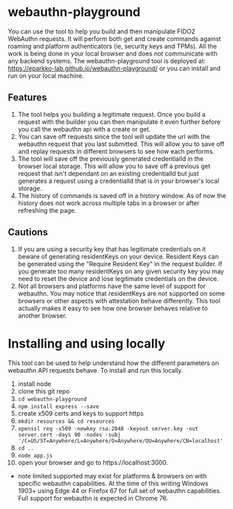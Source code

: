 # webauthn-playground
You can use the tool to help you build and then manipulate FIDO2 WebAuthn requests.  It will perform both get and create commands against roaming and platform authenticators (ie, security keys and TPMs).  All the work is being done in your local browser and does not communicate with any backend systems.  The webauthn-playground tool is deployed at: https://eparkko-lab.github.io/webauthn-playground/ or you can install and run on your local machine. 

## Features
1. The tool helps you building a legitimate request.  Once you build a request with the builder you can then manipulate it even further before you call the webauthn api with a create or get. 
1. You can save off requests since the tool will update the url with the webauthn request that you last submitted.  This will allow you to save off and replay requests in different browsers to see how each performs.  
1. The tool will save off the previously generated credentialId in the browser local storage.  This will allow you to save off a previous get request that isn't dependant on an existing credentialId but just generates a request using a credentialId that is in your browser's local storage. 
1. The history of commands is saved off in a history window.   As of now the history does not work across multiple tabs in a browser or after refreshing the page.


## Cautions
1. If you are using a security key that has legitimate credentials on it beware of generating residentKeys on your device. Resident Keys can be generated using the "Require Resident Key" in the request builder.  If you generate too many residentKeys on any given security key you may need to reset the device and lose legitimate credentials on the device. 
1. Not all browsers and platforms have the same level of support for webauthn.  You may notice that residentKeys are not supported on some browsers or other aspects with attestation behave differently. This tool actually makes it easy to see how one browser behaves relative to another browser.

# Installing and using locally
This tool can be used to help understand how the different parameters on webauthn API requests behave.
To install and run this locally.

1.  install node
1.  clone this git repo
1.  `cd webauthn-playground`
1.  `npm install express --save`
1.  create x509 certs and keys to support https
  1. `mkdir resources && cd resources`
  1. `openssl req -x509 -newkey rsa:2048 -keyout server.key -out server.cert -days 90 -nodes -subj '/C=US/ST=Anywhere/L=Anywhere/O=Anywhere/OU=Anywhere/CN=localhost'`
1.  `cd ..`
1.  `node app.js`
1.  open your browser and go to https://localhost:3000.
  * note limited supported may exist for platforms & browsers on with specific webauthn capabilities.  At the time of this writing Windows 1903+ using Edge 44 or Firefox 67 for full set of webauthn capabilities.  Full support for webauthn is expected in Chrome 76. 

  
